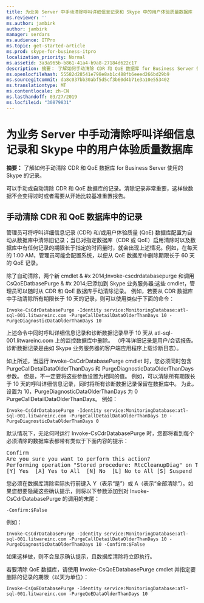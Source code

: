 ```yaml
---
title: 为业务 Server 中手动清除呼叫详细信息记录和 Skype 中的用户体验质量数据库
ms.reviewer: ''
ms.author: jambirk
author: jambirk
manager: serdars
ms.audience: ITPro
ms.topic: get-started-article
ms.prod: skype-for-business-itpro
localization_priority: Normal
ms.assetid: 3a3a965b-b861-41a4-b9a8-27184d622c17
description: 摘要： 了解如何手动清除 CDR 和 QoE 数据库 for Business Server 使用的 Skype 的记录。
ms.openlocfilehash: 55582d28541e798e8ab1c488fb6eeed266bd29b9
ms.sourcegitcommit: da8c037bb30abf5d5cf3b60d4b71e3a10e553402
ms.translationtype: MT
ms.contentlocale: zh-CN
ms.lasthandoff: 03/27/2019
ms.locfileid: "30879831"
---
```

# <a name="manually-purge-the-call-detail-recording-and-quality-of-experience-databases-in-skype-for-business-server"></a>为业务 Server 中手动清除呼叫详细信息记录和 Skype 中的用户体验质量数据库
 
**摘要：** 了解如何手动清除 CDR 和 QoE 数据库 for Business Server 使用的 Skype 的记录。
  
可以手动或自动清除 CDR 和 QoE 数据库的记录。清除记录非常重要，这样做数据不会变得过时或者需要从开始比较基准重置报告。
  
## <a name="manually-purge-records-from-cdr-and-qoe-databases"></a>手动清除 CDR 和 QoE 数据库中的记录

管理员可将呼叫详细信息记录 (CDR) 和/或用户体验质量 (QoE) 数据库配置为自动从数据库中清除旧记录；当已对指定数据库（CDR 或 QoE）启用清除时以及数据库中有任何记录的期限长于指定的时间量时，就会出现上述情况。例如，在每天的 1:00 AM，管理员可能会配置系统，以便从 QoE 数据库中删除期限长于 60 天的 QoE 记录。
  
除了自动清除，两个新 cmdlet & #x 2014;Invoke-cscdrdatabasepurge 和调用 CsQoEDatbasePurge & #x 2014;已添加到 Skype 业务服务器;这些 cmdlet，管理员可以随时从 CDR 和 QoE 数据库手动清除记录。 例如，若要从 CDR 数据库中手动清除所有期限长于 10 天的记录，则可以使用类似于下面的命令：
  
```
Invoke-CsCdrDatabasePurge -Identity service:MonitoringDatabase:atl-sql-001.litwareinc.com -PurgeCallDetailDataOlderThanDays 10 -PurgeDiagnosticDataOlderThanDays 10
```

上述命令中同时呼叫详细信息记录和诊断数据记录早于 10 天从 atl-sql-001.litwareinc.com 上的监控数据库中删除。 （呼叫详细记录是用户/会话报告。 诊断数据记录是由如 Skype 业务服务器的客户端应用程序上载诊断日志）。
  
如上所述，当运行 Invoke-CsCdrDatabasePurge cmdlet 时，您必须同时包含 PurgeCallDetaiDataOlderThanDays 和 PurgeDiagnosticDataOlderThanDays 参数。 但是，不一定要将这些参数设置为相同的值。 例如，可以清除所有期限长于 10 天的呼叫详细信息记录，同时将所有诊断数据记录保留在数据库中。 为此，设置为 10，PurgeDiagnosticDataOlderThanDays 为 0 PurgeCallDetailDataOlderThanDays。 例如：
  
```
Invoke-CsCdrDatabasePurge -Identity service:MonitoringDatabase:atl-sql-001.litwareinc.com -PurgeCallDetailDataOlderThanDays 10 -PurgeDiagnosticDataOlderThanDays 0
```

默认情况下，无论何时运行 Invoke-CsCdrDatabasePurge 时，您都将看到每个必须清除的数据库表都带有类似于下面内容的提示：
  
<pre>
Confirm
Are you sure you want to perform this action?
Performing operation "Stored procedure: RtcCleanupDiag" on Target "Target SQL Server:atl-sql-001.litwareinc.com\archinst Database: lcscdr".
[Y] Yes  [A] Yes to All  [N] No  [L] No to All [S] Suspend  [?] Help (default is "Y"):
</pre>

您必须在数据库清除实际执行前键入 Y（表示“是”）或 A（表示“全部清除”）。如果您想要隐藏这些确认提示，则将以下参数添加到对 Invoke-CsCdrDatabasePurge 的调用的末尾：
  
```
-Confirm:$False
```

例如：
  
```
Invoke-CsCdrDatabasePurge -Identity service:MonitoringDatabase:atl-sql-001.litwareinc.com -PurgeCallDetailDataOlderThanDays 10 -PurgeDiagnosticDataOlderThanDays 10 -Confirm:$False
```

如果这样做，则不会显示确认提示，且数据库清除将立即执行。
  
若要清除 QoE 数据库，请使用 Invoke-CsQoEDatabasePurge cmdlet 并指定要删除的记录的期限（以天为单位）：
  
```
Invoke-CsQoEDatabasePurge -Identity service:MonitoringDatabase:atl-sql-001.litwareinc.com -PurgeQoEDataOlderThanDays 10
```


